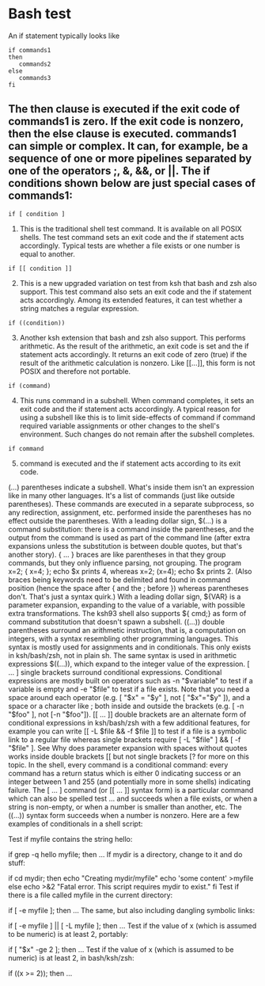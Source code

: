 # Bash test
An if statement typically looks like
```
if commands1
then
   commands2
else
   commands3
fi
```

## The then clause is executed if the exit code of commands1 is zero. If the exit code is nonzero, then the else clause is executed.  commands1 can simple or complex. It can, for example, be a sequence of one or more pipelines separated by one of the operators ;, &, &&, or ||. The if conditions shown below are just special cases of commands1:
```
if [ condition ]
```
1. This is the traditional shell test command. It is available on all POSIX shells. The test command sets an exit code and the if statement acts accordingly. Typical tests are whether a file exists or one number is equal to another.
```
if [[ condition ]]
```
2. This is a new upgraded variation on test from ksh that bash and zsh also support. This test command also sets an exit code and the if statement acts accordingly. Among its extended features, it can test whether a string matches a regular expression.
```
if ((condition))
```
3. Another ksh extension that bash and zsh also support. This performs arithmetic. As the result of the arithmetic, an exit code is set and the if statement acts accordingly. It returns an exit code of zero (true) if the result of the arithmetic calculation is nonzero. Like [[...]], this form is not POSIX and therefore not portable.
```
if (command)
```
4. This runs command in a subshell. When command completes, it sets an exit code and the if statement acts accordingly. A typical reason for using a subshell like this is to limit side-effects of command if command required variable assignments or other changes to the shell's environment. Such changes do not remain after the subshell completes.
```
if command
```
5. command is executed and the if statement acts according to its exit code.



(…) parentheses indicate a subshell. What's inside them isn't an expression like in many other languages. It's a list of commands (just like outside parentheses). These commands are executed in a separate subprocess, so any redirection, assignment, etc. performed inside the parentheses has no effect outside the parentheses.
With a leading dollar sign, $(…) is a command substitution: there is a command inside the parentheses, and the output from the command is used as part of the command line (after extra expansions unless the substitution is between double quotes, but that's another story).
{ … } braces are like parentheses in that they group commands, but they only influence parsing, not grouping. The program x=2; { x=4; }; echo $x prints 4, whereas x=2; (x=4); echo $x prints 2. (Also braces being keywords need to be delimited and found in command position (hence the space after { and the ; before }) whereas parentheses don't. That's just a syntax quirk.)
With a leading dollar sign, ${VAR} is a parameter expansion, expanding to the value of a variable, with possible extra transformations. The ksh93 shell also supports ${ cmd;} as form of command substitution that doesn't spawn a subshell.
((…)) double parentheses surround an arithmetic instruction, that is, a computation on integers, with a syntax resembling other programming languages. This syntax is mostly used for assignments and in conditionals. This only exists in ksh/bash/zsh, not in plain sh.
The same syntax is used in arithmetic expressions $((…)), which expand to the integer value of the expression.
[ … ] single brackets surround conditional expressions. Conditional expressions are mostly built on operators such as -n "$variable" to test if a variable is empty and -e "$file" to test if a file exists. Note that you need a space around each operator (e.g. [ "$x" = "$y" ], not [ "$x"="$y" ]), and a space or a character like ; both inside and outside the brackets (e.g. [ -n "$foo" ], not [-n "$foo"]).
[[ … ]] double brackets are an alternate form of conditional expressions in ksh/bash/zsh with a few additional features, for example you can write [[ -L $file && -f $file ]] to test if a file is a symbolic link to a regular file whereas single brackets require [ -L "$file" ] && [ -f "$file" ]. See Why does parameter expansion with spaces without quotes works inside double brackets [[ but not single brackets [? for more on this topic.
In the shell, every command is a conditional command: every command has a return status which is either 0 indicating success or an integer between 1 and 255 (and potentially more in some shells) indicating failure. The [ … ] command (or [[ … ]] syntax form) is a particular command which can also be spelled test … and succeeds when a file exists, or when a string is non-empty, or when a number is smaller than another, etc. The ((…)) syntax form succeeds when a number is nonzero. Here are a few examples of conditionals in a shell script:

Test if myfile contains the string hello:

if grep -q hello myfile; then …
If mydir is a directory, change to it and do stuff:

if cd mydir; then
  echo "Creating mydir/myfile"
  echo 'some content' >myfile
else
  echo >&2 "Fatal error. This script requires mydir to exist."
fi
Test if there is a file called myfile in the current directory:

if [ -e myfile ]; then …
The same, but also including dangling symbolic links:

if [ -e myfile ] || [ -L myfile ]; then …
Test if the value of x (which is assumed to be numeric) is at least 2, portably:

if [ "$x" -ge 2 ]; then …
Test if the value of x (which is assumed to be numeric) is at least 2, in bash/ksh/zsh:

if ((x >= 2)); then …

